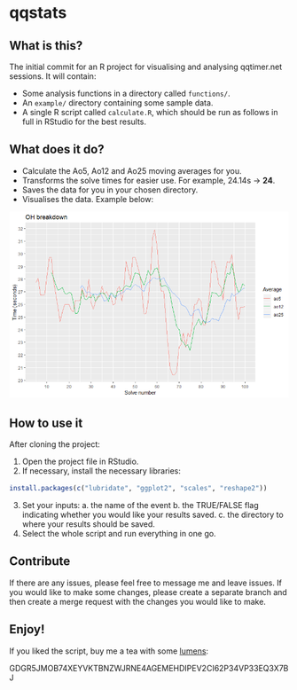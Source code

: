 # qqstats

## What is this?

The initial commit for an R project for visualising and analysing qqtimer.net sessions. It will contain:

- Some analysis functions in a directory called `functions/`.
- An `example/` directory containing some sample data.
- A single R script called `calculate.R`, which should be run as follows in full in RStudio for the best results.

## What does it do?

- Calculate the Ao5, Ao12 and Ao25 moving averages for you.
- Transforms the solve times for easier use. For example, 24.14s -> **24**.
- Saves the data for you in your chosen directory.
- Visualises the data. Example below:

![Example plot](examples/moving_average_example.png)

## How to use it

After cloning the project:

1. Open the project file in RStudio.
2. If necessary, install the necessary libraries:

```r
install.packages(c("lubridate", "ggplot2", "scales", "reshape2"))
```

3. Set your inputs: 
  a. the name of the event 
  b. the TRUE/FALSE flag indicating whether you would like your results saved.
  c. the directory to where your results should be saved.
4. Select the whole script and run everything in one go.

## Contribute

If there are any issues, please feel free to message me and leave issues. If you would like to make some changes, please create a separate branch and then create a merge request with the changes you would like to make.

## Enjoy!

If you liked the script, buy me a tea with some [lumens](https://www.stellar.org/):

GDGR5JMOB74XEYVKTBNZWJRNE4AGEMEHDIPEV2CI62P34VP33EQ3X7BJ
